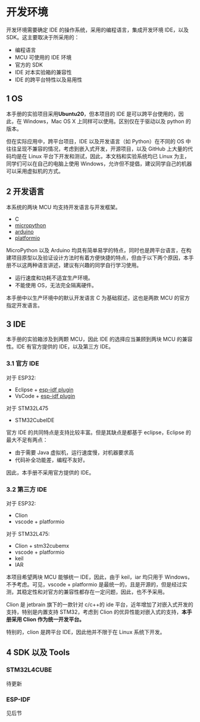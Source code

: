 # 开发环境

开发环境需要确定 IDE 的操作系统，采用的编程语言，集成开发环境 IDE，以及 SDK。这主要取决于所采用的：

- 编程语言
- MCU 可使用的 IDE 环境
- 官方的 SDK
- IDE 对本实验箱的兼容性
- IDE 的跨平台特性以及易用性

## 1 OS

本手册的实验项目采用**Ubuntu20**，但本项目的 IDE 是可以跨平台使用的，因此，在 Windows，Mac OS X 上同样可以使用。区别仅在于驱动以及 python 的版本。

但在实际应用中，跨平台项目，IDE 以及开发语言（如 Python）在不同的 OS 中往往呈现不兼容的情况，考虑到嵌入式开发，开源项目，以及 GitHub 上大量的代码均是在 Linux 平台下开发和测试，因此，本文档和实验系统均已 Linux 为主，同学们可以在自己的电脑上使用 Windows，允许但不提倡，建议同学自己的机器可以采用虚拟机的方式。

## 2 开发语言

本系统的两块 MCU 均支持开发语言与开发框架。

- C
- [micropython](https://micropython.org)
- [arduino](https://www.arduino.cc/en/software)
- [platformio](https://platformio.org)

MicroPython 以及 Arduino 均具有简单易学的特点，同时也是跨平台语言，在构建项目原型以及验证设计方法时有着方便快捷的特点，但由于以下两个原因，本手册不以这两种语言讲述，建议有兴趣的同学自行学习使用。

- 运行速度和功耗不适宜生产环境。
- 不能使用 OS，无法完全隔离硬件。

本手册中以生产环境中的默认开发语言 C 为基础叙述，这也是两款 MCU 的官方指定开发语言。

## 3 IDE

本手册的实验箱涉及到两颗 MCU，因此 IDE 的选择应当兼顾到两块 MCU 的兼容性。IDE 有官方提供的 IDE，以及第三方 IDE。

### 3.1 官方 IDE

对于 ESP32:

- Eclipse + [esp-idf plugin](https://github.com/espressif/idf-eclipse-plugin/blob/master/README.md)
- VsCode + [esp-idf plugin](https://github.com/espressif/vscode-esp-idf-extension/blob/master/docs/tutorial/install.md)

对于 STM32L475

- STM32CubeIDE

官方 IDE 的共同特点是支持比较丰富。但是其缺点是都基于 eclipse，Eclipse 的最大不足有两点：

- 由于需要 Java 虚拟机，运行速度慢，对机器要求高
- 代码补全功能差，编程不友好。

因此，本手册不采用官方提供的 IDE。

### 3.2 第三方 IDE

对于 ESP32:

- Clion
- vscode + platformio

对于 STM32L475:

- Clion + stm32cubemx
- vscode + platformio
- keil
- IAR

本项目希望两块 MCU 能够统一 IDE，因此，由于 keil，iar 均只用于 Windows，不予考虑。可见，vscode + platformio 是最统一的，且是开源的，但是经过实测，其稳定性和对官方的兼容性都存在一定问题，因此，也不予采用。

Clion 是 jetbrain 旗下的一款针对 c/c++的 ide 平台，近年增加了对嵌入式开发的支持，特别是内置支持 STM32，考虑到 Clion 的优异性能对嵌入式的支持，**本手册采用 Clion 作为统一开发平台。**

特别的，clion 是跨平台 IDE，因此他并不限于在 Linux 系统下开发。

## 4 SDK 以及 Tools

### STM32L4CUBE

待更新

### ESP-IDF

见后节
